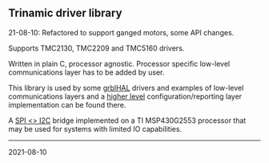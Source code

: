 ## Trinamic driver library

21-08-10: Refactored to support ganged motors, some API changes.

Supports TMC2130, TMC2209 and TMC5160 drivers.

Written in plain C, processor agnostic. Processor specific low-level communications layer has to be added by user.

This library is used by some [grblHAL](https://github.com/grblHAL) drivers and examples of low-level communications layers and a [higher level](https://github.com/grblHAL/Plugins_motor) configuration/reporting layer implementation can be found there.

A [SPI <> I2C](https://github.com/terjeio/Trinamic_TMC2130_I2C_SPI_Bridge) bridge implemented on a TI MSP430G2553 processor that may be used for systems with limited IO capabilities.

---
2021-08-10
